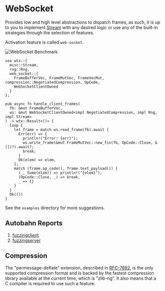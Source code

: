 
# WebSocket

Provides low and high level abstractions to dispatch frames, as such, it is up to you to implement [Stream](https://docs.rs/wtx/latest/wtx/trait.Stream.html) with any desired logic or use any of the built-in strategies through the selection of features.

Activation feature is called `web-socket`.

![WebSocket Benchmark](https://i.imgur.com/Iv2WzJV.jpg)

```ignore,rust,edition2021
use wtx::{
  misc::Stream,
  rng::Rng,
  web_socket::{
    FrameBufferVec, FrameMutVec, FrameVecMut, compression::NegotiatedCompression, OpCode,
    WebSocketClientOwned
  }
};

pub async fn handle_client_frames(
  fb: &mut FrameBufferVec,
  ws: &mut WebSocketClientOwned<impl NegotiatedCompression, impl Rng, impl Stream>
) -> wtx::Result<()> {
  loop {
    let frame = match ws.read_frame(fb).await {
      Err(err) => {
        println!("Error: {err}");
        ws.write_frame(&mut FrameMutVec::new_fin(fb, OpCode::Close, &[])?).await?;
        break;
      }
      Ok(elem) => elem,
    };
    match (frame.op_code(), frame.text_payload()) {
      (_, Some(elem)) => println!("{elem}"),
      (OpCode::Close, _) => break,
      _ => {}
    }
  }
  Ok(())
}
```

See the `examples` directory for more suggestions.

## Autobahn Reports

1. <a href="fuzzingclient/index.html" target="_blank">fuzzingclient</a>
2. <a href="fuzzingserver/index.html" target="_blank">fuzzingserver</a>

## Compression

The "permessage-deflate" extension, described in [RFC-7692](https://datatracker.ietf.org/doc/html/rfc7692), is the only supported compression format and is backed by the fastest compression library available at the current time, which is "zlib-ng". It also means that a C compiler is required to use such a feature.
